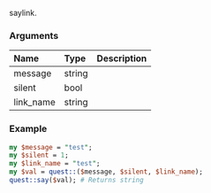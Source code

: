 saylink.
### Arguments
**Name**|**Type**|**Description**
:---|:---|:---
message|string|
silent|bool|
link_name|string|

### Example

```perl
my $message = "test";
my $silent = 1;
my $link_name = "test";
my $val = quest::($message, $silent, $link_name);
quest::say($val); # Returns string
```